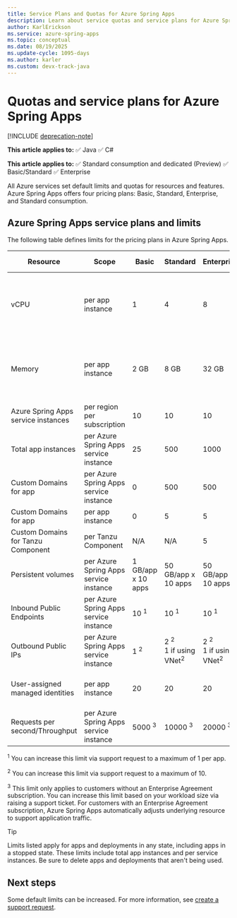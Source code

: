 ```yaml
---
title: Service Plans and Quotas for Azure Spring Apps
description: Learn about service quotas and service plans for Azure Spring Apps.
author: KarlErickson
ms.service: azure-spring-apps
ms.topic: conceptual
ms.date: 08/19/2025
ms.update-cycle: 1095-days
ms.author: karler
ms.custom: devx-track-java
---
```


# Quotas and service plans for Azure Spring Apps

[!INCLUDE [deprecation-note](../includes/deprecation-note.md)]

**This article applies to:** ✅ Java ✅ C#

**This article applies to:** ✅ Standard consumption and dedicated (Preview) ✅ Basic/Standard ✅ Enterprise

All Azure services set default limits and quotas for resources and features. Azure Spring Apps offers four pricing plans: Basic, Standard, Enterprise, and Standard consumption.

## Azure Spring Apps service plans and limits

The following table defines limits for the pricing plans in Azure Spring Apps.

| Resource                            | Scope                                  | Basic              | Standard                                        | Enterprise                                      | Standard consumption                            | Standard dedicated                                    |
|-------------------------------------|----------------------------------------|--------------------|-------------------------------------------------|-------------------------------------------------|-------------------------------------------------|-------------------------------------------------------|
| vCPU                                | per app instance                       | 1                  | 4                                               | 8                                               | 4                                               | based on workload profile (for example, 16 in D16)    |
| Memory                              | per app instance                       | 2 GB               | 8 GB                                            | 32 GB                                           | 8 GB                                            | based on workload profile (for example, 128GB in E16) |
| Azure Spring Apps service instances | per region per subscription            | 10                 | 10                                              | 10                                              | 10                                              | 10                                                    |
| Total app instances                 | per Azure Spring Apps service instance | 25                 | 500                                             | 1000                                            | 400                                             | 1000                                                  |
| Custom Domains for app              | per Azure Spring Apps service instance | 0                  | 500                                             | 500                                             | 500                                             | 500                                                   |
| Custom Domains for app              | per app instance                       | 0                  | 5                                               | 5                                               | 5                                               | 5                                                     |
| Custom Domains for Tanzu Component  | per Tanzu Component                    | N/A                | N/A                                             | 5                                               | N/A                                             | N/A                                                   |
| Persistent volumes                  | per Azure Spring Apps service instance | 1 GB/app x 10 apps | 50 GB/app x 10 apps                             | 50 GB/app x 10 apps                             | Not applicable                                  | Not applicable                                        |
| Inbound Public Endpoints            | per Azure Spring Apps service instance | 10 <sup>1</sup>    | 10 <sup>1</sup>                                 | 10 <sup>1</sup>                                 | 10 <sup>1</sup>                                 | 10 <sup>1</sup>                                       |
| Outbound Public IPs                 | per Azure Spring Apps service instance | 1 <sup>2</sup>     | 2 <sup>2</sup> <br> 1 if using VNet<sup>2</sup> | 2 <sup>2</sup> <br> 1 if using VNet<sup>2</sup> | 2 <sup>2</sup> <br> 1 if using VNet<sup>2</sup> | 2 <sup>2</sup> <br> 1 if using VNet<sup>2</sup>       |
| User-assigned managed identities    | per app instance                       | 20                 | 20                                              | 20                                              | Not available during preview                    | Not available during preview                          |
| Requests per second/Throughput      | per Azure Spring Apps service instance | 5000 <sup>3</sup>  | 10000 <sup>3</sup>                              | 20000 <sup>3</sup>                              | Not applicable                                  | Not applicable                                        |

<sup>1</sup> You can increase this limit via support request to a maximum of 1 per app.

<sup>2</sup> You can increase this limit via support request to a maximum of 10.

<sup>3</sup> This limit only applies to customers without an Enterprise Agreement subscription. You can increase this limit based on your workload size via raising a support ticket. For customers with an Enterprise Agreement subscription, Azure Spring Apps automatically adjusts underlying resource to support application traffic.

> [!TIP]
> Limits listed apply for apps and deployments in any state, including apps in a stopped state. These limits include total app instances and per service instances. Be sure to delete apps and deployments that aren't being used.

## Next steps

Some default limits can be increased. For more information, see [create a support request](/azure/azure-portal/supportability/how-to-create-azure-support-request).
